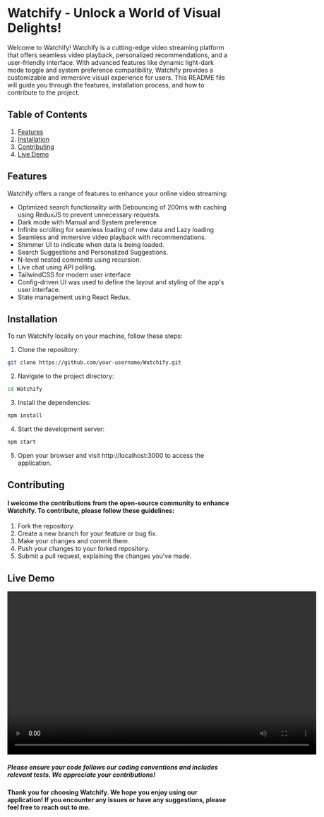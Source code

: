 # Watchify - Unlock a World of Visual Delights!

Welcome to Watchify! Watchify is a cutting-edge video streaming platform that offers seamless video playback, personalized recommendations, and a user-friendly interface. With advanced features like dynamic light-dark mode toggle and system preference compatibility, Watchify provides a customizable and immersive visual experience for users. This README file will guide you through the features, installation process, and how to contribute to the project.

## Table of Contents
1. [Features](#features)
2. [Installation](#installation)
3. [Contributing](#contributing)
3. [Live Demo](#livedemo)

## Features
Watchify offers a range of features to enhance your online video streaming:

- Optimized search functionality with Debouncing of 200ms with caching using ReduxJS to prevent unnecessary requests.
- Dark mode with Manual and System preference
- Infinite scrolling for seamless loading of new data and Lazy loading
- Seamless and immersive video playback with recommendations.
- Shimmer UI to indicate when data is being loaded.
- Search Suggestions and Personalized Suggestions.
- N-level nested comments using recursion.
- Live chat using API polling.
- TailwindCSS for modern user interface
- Config-driven UI was used to define the layout and styling of the app's user interface.
- State management using React Redux.

## Installation
To run Watchify locally on your machine, follow these steps:

1. Clone the repository:
```bash
git clone https://github.com/your-username/Watchify.git
```
2. Navigate to the project directory:
```bash
cd Watchify
```
3. Install the dependencies:
```bash
npm install
```
4. Start the development server:
```bash
npm start
```
5. Open your browser and visit http://localhost:3000 to access the application.

## Contributing
#### I welcome the contributions from the open-source community to enhance Watchify. To contribute, please follow these guidelines:

1. Fork the repository.
2. Create a new branch for your feature or bug fix.
3. Make your changes and commit them.
4. Push your changes to your forked repository.
5. Submit a pull request, explaining the changes you've made.

## Live Demo
<video width="700" height="370" controls autoplay>
  <source src="/public/video/watchify.webm" type="video/webM">
</video>

##### Please ensure your code follows our coding conventions and includes relevant tests. We appreciate your contributions!

#### Thank you for choosing Watchify. We hope you enjoy using our application! If you encounter any issues or have any suggestions, please feel free to reach out to me.
